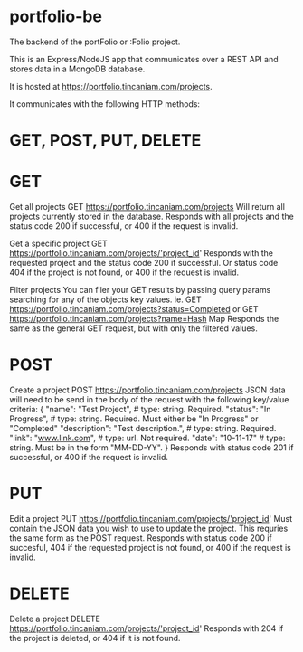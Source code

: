 # portfolio-be
The backend of the portFolio or :Folio project.

This is an Express/NodeJS app that communicates over a REST API and stores data in a MongoDB database.

It is hosted at https://portfolio.tincaniam.com/projects.

It communicates with the following HTTP methods:
# GET, POST, PUT, DELETE

# GET
Get all projects
GET https://portfolio.tincaniam.com/projects
Will return all projects currently stored in the database.
Responds with all projects and the status code 200 if successful, or 400 if the request is invalid.

Get a specific project
GET https://portfolio.tincaniam.com/projects/'project_id'
Responds with the requested project and the status code 200 if successful. Or status code 404 if the project is not found, or 400 if the request is invalid.

Filter projects
You can filer your GET results by passing query params searching for any of the objects key values.
ie.
GET https://portfolio.tincaniam.com/projects?status=Completed
or
GET https://portfolio.tincaniam.com/projects?name=Hash Map
Responds the same as the general GET request, but with only the filtered values.
# POST
Create a project
POST https://portfolio.tincaniam.com/projects
JSON data will need to be send in the body of the request with the following key/value criteria:
{
    "name": "Test Project", # type: string. Required.
    "status": "In Progress", # type: string. Required. Must either be "In Progress" or "Completed"
    "description": "Test description.", # type: string. Required.
    "link": "www.link.com", # type: url. Not required.
    "date": "10-11-17" # type: string. Must be in the form "MM-DD-YY".
}
Responds with status code 201 if successful, or 400 if the request is invalid.
# PUT
Edit a project
PUT https://portfolio.tincaniam.com/projects/'project_id'
Must contain the JSON data you wish to use to update the project. This requries the same form as the POST request.
Responds with status code 200 if succesful, 404 if the requested project is not found, or 400 if the request is invalid.
# DELETE
Delete a project
DELETE https://portfolio.tincaniam.com/projects/'project_id'
Responds with 204 if the project is deleted, or 404 if it is not found.
